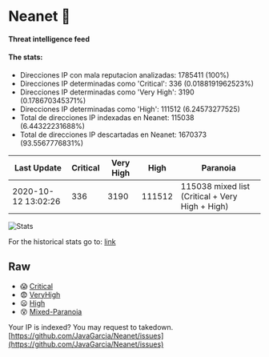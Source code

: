 # Neanet :hocho:
#### Threat intelligence feed
#### The stats:

- Direcciones IP con mala reputacion analizadas: 1785411 (100%)
- Direcciones IP determinadas como 'Critical':  336 (0.0188191962523%)
- Direcciones IP determinadas como 'Very High':  3190 (0.178670345371%)
- Direcciones IP determinadas como 'High':  111512 (6.24573277525)
- Total de direcciones IP indexadas en Neanet:  115038 (6.44322231688%)
- Total de direcciones IP descartadas en Neanet:  1670373 (93.5567776831%)

| Last Update | Critical | Very High | High | Paranoia |
| --- | --- | --- | --- | --- |
| 2020-10-12 13:02:26 | 336 | 3190 | 111512 | 115038 mixed list (Critical + Very High + High)|

![Stats](https://docs.google.com/spreadsheets/d/e/2PACX-1vSnaNMIXVabIpDJjufMlzH7poXnshF3mgd8Is1g9ytUEzVsP5my4Trn8f-xkoLLQ38xpL3HtmUexLo6/pubchart?oid=501124687&format=image)

For the historical stats go to: [link](/stats.csv)
## Raw
- :scream: [Critical](https://raw.githubusercontent.com/JavaGarcia/Neanet/master/blacklists/neanet_critical.txt)
- :fearful: [VeryHigh](https://raw.githubusercontent.com/JavaGarcia/Neanet/master/blacklists/neanet_veryHigh.txtt)
- :frowning: [High](https://raw.githubusercontent.com/JavaGarcia/Neanet/master/blacklists/neanet_high.txt)
- :dizzy_face: [Mixed-Paranoia](https://raw.githubusercontent.com/JavaGarcia/Neanet/master/blacklists/neanet_all.txt)


Your IP is indexed? You may request to takedown. [https://github.com/JavaGarcia/Neanet/issues](https://github.com/JavaGarcia/Neanet/issues)
















































































































































































































































































































































































































































































































































































































































































































































































































































































































































































































































































































































































































































































































































































































